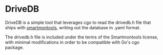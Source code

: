 DriveDB
=======

DriveDB is a simple tool that leverages cgo to read the drivedb.h file that
ships with [smartmontools][1], writing out the database in .yaml format.

The drivedb.h file is included under the terms of the Smartmontools license,
with minimal modifications in order to be compatible with Go's cgo package.

[1]: https://www.smartmontools.org/
